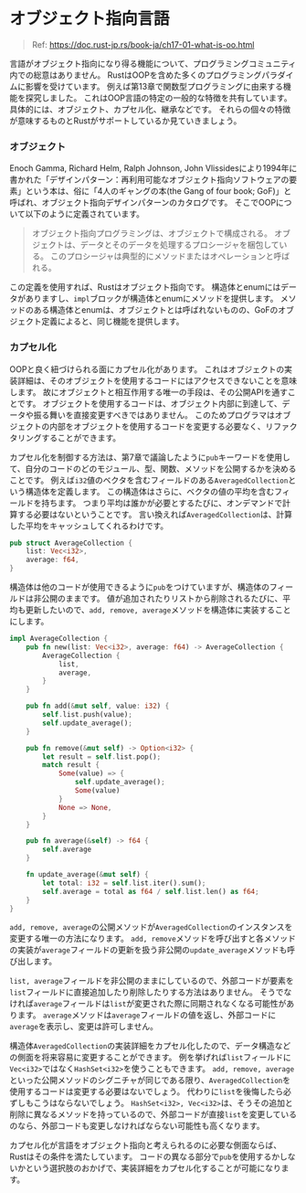 # オブジェクト指向言語

> Ref: https://doc.rust-jp.rs/book-ja/ch17-01-what-is-oo.html

言語がオブジェクト指向になり得る機能について、プログラミングコミュニティ内での総意はありません。
RustはOOPを含めた多くのプログラミングパラダイムに影響を受けています。
例えば第13章で関数型プログラミングに由来する機能を探究しました。
これはOOP言語の特定の一般的な特徴を共有しています。
具体的には、オブジェクト、カプセル化、継承などです。
それらの個々の特徴が意味するものとRustがサポートしているか見ていきましょう。

### オブジェクト

Enoch Gamma, Richard Helm, Ralph Johnson, John Vlissidesにより1994年に書かれた「デザインパターン：再利用可能なオブジェクト指向ソフトウェアの要素」という本は、俗に「4人のギャングの本(the Gang of four book; GoF)」と呼ばれ、オブジェクト指向デザインパターンのカタログです。
そこでOOPについて以下のように定義されています。

> オブジェクト指向プログラミングは、オブジェクトで構成される。
> オブジェクトは、データとそのデータを処理するプロシージャを梱包している。
> このプロシージャは典型的にメソッドまたはオペレーションと呼ばれる。

この定義を使用すれば、Rustはオブジェクト指向です。
構造体とenumにはデータがありますし、`impl`ブロックが構造体とenumにメソッドを提供します。
メソッドのある構造体とenumは、オブジェクトとは呼ばれないものの、GoFのオブジェクト定義によると、同じ機能を提供します。

### カプセル化

OOPと良く紐づけられる面にカプセル化があります。
これはオブジェクトの実装詳細は、そのオブジェクトを使用するコードにはアクセスできないことを意味します。
故にオブジェクトと相互作用する唯一の手段は、その公開APIを通すことです。
オブジェクトを使用するコードは、オブジェクト内部に到達して、データや振る舞いを直接変更すべきではありません。
このためプログラマはオブジェクトの内部をオブジェクトを使用するコードを変更する必要なく、リファクタリングすることができます。

カプセル化を制御する方法は、第7章で議論したように`pub`キーワードを使用して、自分のコードのどのモジュール、型、関数、メソッドを公開するかを決めることです。
例えば`i32`値のベクタを含むフィールドのある`AveragedCollection`という構造体を定義します。
この構造体はさらに、ベクタの値の平均を含むフィールドを持ちます。
つまり平均は誰かが必要とするたびに、オンデマンドで計算する必要はないということです。
言い換えれば`AveragedCollection`は、計算した平均をキャッシュしてくれるわけです。

```rust
pub struct AverageCollection {
    list: Vec<i32>,
    average: f64,
}
```

構造体は他のコードが使用できるように`pub`をつけていますが、構造体のフィールドは非公開のままです。
値が追加されたりリストから削除されるたびに、平均も更新したいので、`add, remove, average`メソッドを構造体に実装することにします。

```rust
impl AverageCollection {
    pub fn new(list: Vec<i32>, average: f64) -> AverageCollection {
        AverageCollection {
            list,
            average,
        }
    }

    pub fn add(&mut self, value: i32) {
        self.list.push(value);
        self.update_average();
    }

    pub fn remove(&mut self) -> Option<i32> {
        let result = self.list.pop();
        match result {
            Some(value) => {
                self.update_average();
                Some(value)
            }
            None => None,
        }
    }

    pub fn average(&self) -> f64 {
        self.average
    }

    fn update_average(&mut self) {
        let total: i32 = self.list.iter().sum();
        self.average = total as f64 / self.list.len() as f64;
    }
}
```

`add, remove, average`の公開メソッドが`AveragedCollection`のインスタンスを変更する唯一の方法になります。
`add, remove`メソッドを呼び出すと各メソッドの実装が`average`フィールドの更新を扱う非公開の`update_average`メソッドも呼び出します。

`list, average`フィールドを非公開のままにしているので、外部コードが要素を`list`フィールドに直接追加したり削除したりする方法はありません。
そうでなければ`average`フィールドは`list`が変更された際に同期されなくなる可能性があります。
`average`メソッドは`average`フィールドの値を返し、外部コードに`average`を表示し、変更は許可しません。

構造体`AveragedCollection`の実装詳細をカプセル化したので、データ構造などの側面を将来容易に変更することができます。
例を挙げれば`list`フィールドに`Vec<i32>`ではなく`HashSet<i32>`を使うこともできます。
`add, remove, average`といった公開メソッドのシグニチャが同じである限り、`AveragedCollection`を使用するコードは変更する必要はないでしょう。
代わりに`list`を後悔したら必ずしもこうはならないでしょう。
`HashSet<i32>, Vec<i32>`は、そうその追加と削除に異なるメソッドを持っているので、外部コードが直接`list`を変更しているのなら、外部コードも変更しなければならない可能性も高くなります。

カプセル化が言語をオブジェクト指向と考えられるのに必要な側面ならば、Rustはその条件を満たしています。
コードの異なる部分で`pub`を使用するかしないかという選択肢のおかげで、実装詳細をカプセル化することが可能になります。
